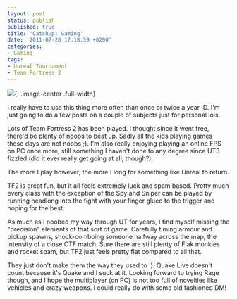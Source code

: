 ```yaml
---
layout: post
status: publish
published: true
title: 'Catchup: Gaming'
date: '2011-07-28 17:18:59 +0200'
categories:
- Gaming
tags:
- Unreal Tournament
- Team Fortress 2
---
```


![](http://shrimpworks.za.net/wp-content/uploads/2011/07/tf2.jpg){: .image-center .full-width}

I really have to use this thing more often than once or twice a year :D.
I'm just going to do a few posts on a couple of subjects just for
personal lols.

Lots of Team Fortress 2 has been played. I thought since it went free,
there'd be plenty of noobs to beat up. Sadly all the kids playing games
these days are not noobs ;). I'm also really enjoying playing an online
FPS on PC once more, still something I haven't done to any degree since
UT3 fizzled (did it ever really get going at all, though?).

The more I play however, the more I long for something like Unreal to
return.

TF2 is great fun, but it all feels extremely luck and spam based. Pretty
much every class with the exception of the Spy and Sniper can be played
by running headlong into the fight with your finger glued to the trigger
and hoping for the best.

As much as I noobed my way through UT for years, I find myself missing
the "precision" elements of that sort of game. Carefully timing armour
and pickup spawns, shock-comboing someone halfway across the map, the
intensity of a close CTF match. Sure there are still plenty of Flak
monkies and rocket spam, but TF2 just feels pretty flat compared to all
that.

They just don't make them the way they used to :). Quake Live doesn't
count because it's Quake and I suck at it. Looking forward to trying
Rage though, and I hope the multiplayer (on PC) is not too full of
novelties like vehicles and crazy weapons. I could really do with some
old fashioned DM!
